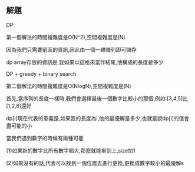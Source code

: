 ## 解題
DP:

第一個解法的時間複雜度是O(N^2),空間複雜度是(N)

因為我們只需要前面的資訊,因此由一個一維陣列即可儲存

dp array存放的資訊是,我如果以這格來當作結尾,他構成的長度是多少

DP + greedy + binary search:

第二個解法的時間複雜度是O(NlogN),空間複雜度是(N)

首先,當序列的長度一樣時,我們會選擇最後一個數字比較小的那個,例如:[3,4,5]比[1,2,8]還好

dp[i]現在代表的意義是,如果我的長度為i,他的最優解是多少,也就是說dp[i]的值會盡可能的小

當我們遇到數字的時候有兩種可能

(1)如果新的數字比所有數字都大,那麼就能串到上,size加1

(2)如果沒有的話,代表可以找到一個位置去進行更換,更換成數字較小的最優解s